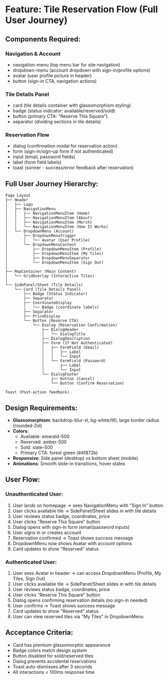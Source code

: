 # Feature: Tile Reservation Flow (Full User Journey)

## Components Required:

### Navigation & Account
- navigation-menu (top menu bar for site navigation)
- dropdown-menu (account dropdown with sign-in/profile options)
- avatar (user profile picture in header)
- button (sign-in CTA, navigation actions)

### Tile Details Panel
- card (tile details container with glassomorphism styling)
- badge (status indicator: available/reserved/sold)
- button (primary CTA: "Reserve This Square")
- separator (dividing sections in tile details)

### Reservation Flow
- dialog (confirmation modal for reservation action)
- form (sign-in/sign-up form if not authenticated)
- input (email, password fields)
- label (form field labels)
- toast (sonner - success/error feedback after reservation)

## Full User Journey Hierarchy:
```
Page Layout
├── Header
│   ├── Logo
│   ├── NavigationMenu
│   │   ├── NavigationMenuItem (Home)
│   │   ├── NavigationMenuItem (About)
│   │   ├── NavigationMenuItem (Merch)
│   │   └── NavigationMenuItem (How It Works)
│   └── DropdownMenu (Account)
│       ├── DropdownMenuTrigger
│       │   └── Avatar (User Profile)
│       └── DropdownMenuContent
│           ├── DropdownMenuItem (Profile)
│           ├── DropdownMenuItem (My Tiles)
│           ├── DropdownMenuSeparator
│           └── DropdownMenuItem (Sign Out)
│
├── MapContainer (Main Content)
│   └── GridOverlay (Interactive Tiles)
│
└── SidePanel/Sheet (Tile Details)
    └── Card (Tile Details Panel)
        ├── Badge (Status Indicator)
        ├── Separator
        ├── CoordinateDisplay
        │   └── Badge (coordinate labels)
        ├── Separator
        ├── PriceDisplay
        └── Button (Reserve CTA)
            └── Dialog (Reservation Confirmation)
                ├── DialogHeader
                │   └── DialogTitle
                ├── DialogDescription
                ├── Form (If Not Authenticated)
                │   ├── FormField (Email)
                │   │   ├── Label
                │   │   └── Input
                │   └── FormField (Password)
                │       ├── Label
                │       └── Input
                └── DialogFooter
                    ├── Button (Cancel)
                    └── Button (Confirm Reservation)

Toast (Post-action feedback)
```

## Design Requirements:
- **Glassomorphism**: backdrop-blur-xl, bg-white/90, large border radius (rounded-2xl)
- **Colors**:
  - Available: emerald-500
  - Reserved: amber-500
  - Sold: slate-500
  - Primary CTA: forest green (#4f872b)
- **Responsive**: Side panel (desktop) vs bottom sheet (mobile)
- **Animations**: Smooth slide-in transitions, hover states

## User Flow:

### Unauthenticated User:
1. User lands on homepage → sees NavigationMenu with "Sign In" button
2. User clicks available tile → SidePanel/Sheet slides in with tile details
3. User reviews status badge, coordinates, price
4. User clicks "Reserve This Square" button
5. Dialog opens with sign-in form (email/password inputs)
6. User signs in or creates account
7. Reservation confirmed → Toast shows success message
8. DropdownMenu now shows Avatar with account options
9. Card updates to show "Reserved" status

### Authenticated User:
1. User sees Avatar in header → can access DropdownMenu (Profile, My Tiles, Sign Out)
2. User clicks available tile → SidePanel/Sheet slides in with tile details
3. User reviews status badge, coordinates, price
4. User clicks "Reserve This Square" button
5. Dialog opens confirming reservation details (no sign-in needed)
6. User confirms → Toast shows success message
7. Card updates to show "Reserved" status
8. User can view reserved tiles via "My Tiles" in DropdownMenu

## Acceptance Criteria:
- Card has premium glassomorphic appearance
- Badge colors match design system
- Button disabled for sold/reserved tiles
- Dialog prevents accidental reservations
- Toast auto-dismisses after 3 seconds
- All interactions < 100ms response time
